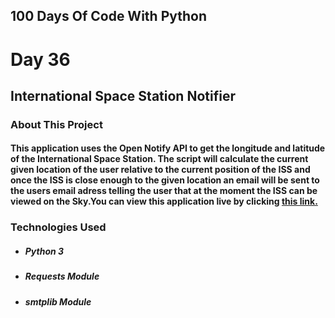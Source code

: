 ## 100 Days Of Code With Python

# Day 36

## International Space Station Notifier

### About This Project

#### This application uses the Open Notify API to get the longitude and latitude of the International Space Station. The script will calculate the current given location of the user relative to the current position of the ISS and once the ISS is close enough to the given location an email will be sent to the users email adress telling the user that at the moment the ISS can be viewed on the Sky.You can view this application live by clicking [this link.](https://repl.it/@ArisRoutsis/ISS-Notifier#main.py)

### Technologies Used

- ##### Python 3
- ##### Requests Module
- ##### smtplib Module
